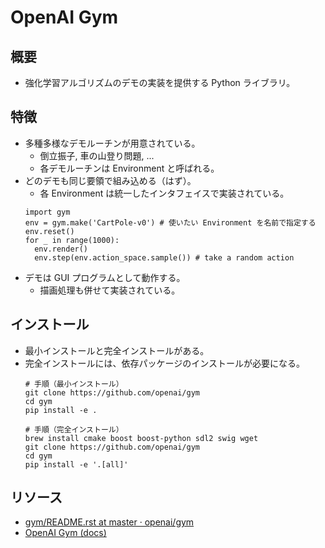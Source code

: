 # OpenAI Gym

## 概要

- 強化学習アルゴリズムのデモの実装を提供する Python ライブラリ。

## 特徴

- 多種多様なデモルーチンが用意されている。
  - 倒立振子, 車の山登り問題, ...
  - 各デモルーチンは Environment と呼ばれる。
- どのデモも同じ要領で組み込める（はず）。
  - 各 Environment は統一したインタフェイスで実装されている。
  ```
  import gym
  env = gym.make('CartPole-v0') # 使いたい Environment を名前で指定する
  env.reset()
  for _ in range(1000):
    env.render()
    env.step(env.action_space.sample()) # take a random action
  ```
- デモは GUI プログラムとして動作する。
  - 描画処理も併せて実装されている。

## インストール

- 最小インストールと完全インストールがある。
- 完全インストールには、依存パッケージのインストールが必要になる。
  ```
  # 手順（最小インストール）
  git clone https://github.com/openai/gym
  cd gym
  pip install -e .
  ```
  ```
  # 手順（完全インストール）
  brew install cmake boost boost-python sdl2 swig wget
  git clone https://github.com/openai/gym
  cd gym
  pip install -e '.[all]'
  ```

## リソース

- [gym/README.rst at master · openai/gym](https://github.com/openai/gym/blob/master/README.rst)
- [OpenAI Gym (docs)](https://gym.openai.com/docs/)
